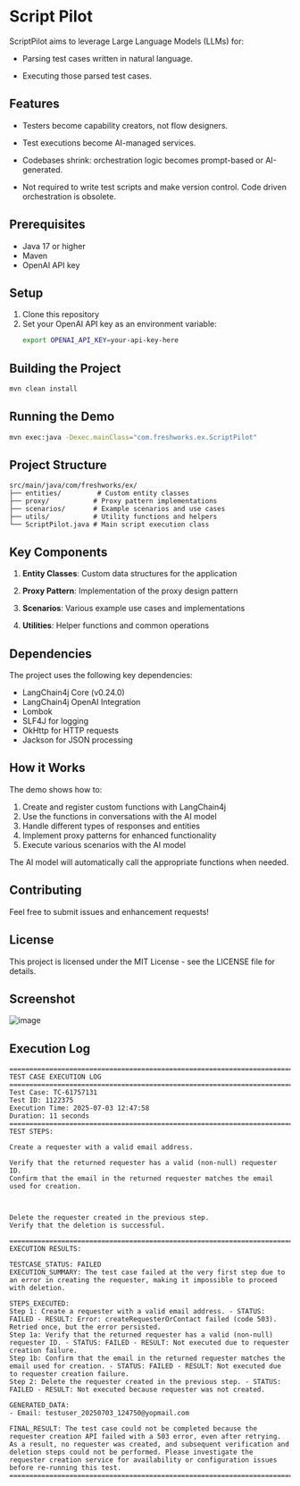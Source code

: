 # Script Pilot

ScriptPilot aims to leverage Large Language Models (LLMs) for:

- Parsing test cases written in natural language.

- Executing those parsed test cases.

## Features

- Testers become capability creators, not flow designers.


- Test executions become AI-managed services.


- Codebases shrink: orchestration logic becomes prompt-based or AI-generated.


- Not required to write test scripts and make version control. Code driven orchestration is obsolete.


## Prerequisites

- Java 17 or higher
- Maven
- OpenAI API key

## Setup

1. Clone this repository
2. Set your OpenAI API key as an environment variable:
   ```bash
   export OPENAI_API_KEY=your-api-key-here
   ```

## Building the Project

```bash
mvn clean install
```

## Running the Demo

```bash
mvn exec:java -Dexec.mainClass="com.freshworks.ex.ScriptPilot"
```

## Project Structure

```
src/main/java/com/freshworks/ex/
├── entities/         # Custom entity classes
├── proxy/           # Proxy pattern implementations
├── scenarios/       # Example scenarios and use cases
├── utils/           # Utility functions and helpers
└── ScriptPilot.java # Main script execution class
```

## Key Components

1. **Entity Classes**: Custom data structures for the application

2. **Proxy Pattern**: Implementation of the proxy design pattern

3. **Scenarios**: Various example use cases and implementations

4. **Utilities**: Helper functions and common operations

## Dependencies

The project uses the following key dependencies:
- LangChain4j Core (v0.24.0)
- LangChain4j OpenAI Integration
- Lombok
- SLF4J for logging
- OkHttp for HTTP requests
- Jackson for JSON processing

## How it Works

The demo shows how to:
1. Create and register custom functions with LangChain4j
2. Use the functions in conversations with the AI model
3. Handle different types of responses and entities
4. Implement proxy patterns for enhanced functionality
5. Execute various scenarios with the AI model

The AI model will automatically call the appropriate functions when needed.

## Contributing

Feel free to submit issues and enhancement requests!

## License

This project is licensed under the MIT License - see the LICENSE file for details. 

## Screenshot
![image](https://github.com/user-attachments/assets/c7eb8379-d61c-412e-8cac-af7fdd047a36)

## Execution Log
```
================================================================================
TEST CASE EXECUTION LOG
================================================================================
Test Case: TC-61757131
Test ID: 1122375
Execution Time: 2025-07-03 12:47:58
Duration: 11 seconds
================================================================================
TEST STEPS:

Create a requester with a valid email address.

Verify that the returned requester has a valid (non-null) requester ID.
Confirm that the email in the returned requester matches the email used for creation.



Delete the requester created in the previous step.
Verify that the deletion is successful.

================================================================================
EXECUTION RESULTS:

TESTCASE_STATUS: FAILED
EXECUTION_SUMMARY: The test case failed at the very first step due to an error in creating the requester, making it impossible to proceed with deletion.

STEPS_EXECUTED:
Step 1: Create a requester with a valid email address. - STATUS: FAILED - RESULT: Error: createRequesterOrContact failed (code 503). Retried once, but the error persisted.
Step 1a: Verify that the returned requester has a valid (non-null) requester ID. - STATUS: FAILED - RESULT: Not executed due to requester creation failure.
Step 1b: Confirm that the email in the returned requester matches the email used for creation. - STATUS: FAILED - RESULT: Not executed due to requester creation failure.
Step 2: Delete the requester created in the previous step. - STATUS: FAILED - RESULT: Not executed because requester was not created.

GENERATED_DATA: 
- Email: testuser_20250703_124750@yopmail.com

FINAL_RESULT: The test case could not be completed because the requester creation API failed with a 503 error, even after retrying. As a result, no requester was created, and subsequent verification and deletion steps could not be performed. Please investigate the requester creation service for availability or configuration issues before re-running this test.
================================================================================

```

